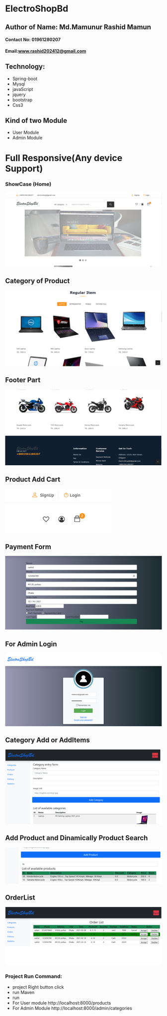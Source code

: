# ElectroShopBd

## Author of Name: Md.Mamunur Rashid Mamun
#### Contact No: 01961280207
#### Email:www.rashid202412@gmail.com

## Technology: 
- Spring-boot
- Mysql
- javaScript
- jquery
- bootstrap
- Css3

## Kind of two Module
  - User Module
  - Admin Module

# Full Responsive(Any device Support)

  ### ShowCase (Home)
  ![](/img/1.png)

## Category of Product
  ![](/img/3.png)

## Footer Part
  ![](/img/4.png)

## Product Add Cart
  ![](/img/5.png)

## Payment Form
  ![](/img/6.png)

## For Admin Login
  ![](/img/7.png)

## Category Add or AddItems
  ![](/img/8.png)

## Add Product and Dinamically Product Search
  ![](/img/9.png)

## OrderList
  ![](/img/10.png)

### Project Run Command:
- project Right button click
- run Maven
- run
- For User module http://localhost:8000/products
- For Admin Module http://localhost:8000/admin/categories
  